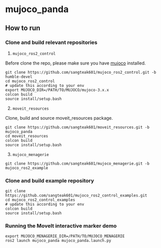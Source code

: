 # mujoco_panda

## How to run

### Clone and build relevant repositories

1. `mujoco_ros2_control`

Before clone the repo, please make sure you have [mujoco](https://github.com/google-deepmind/mujoco/releases) installed.
```
git clone https://github.com/sangteak601/mujoco_ros2_control.git -b humble-devel
cd mujoco_ros2_control
# update this according to your env
export MUJOCO_DIR=/PATH/TO/MUJOCO/mujoco-3.x.x
colcon build
source install/setup.bash
```

2. `moveit_resources`

Clone, build and source moveit_resources package.
```
git clone https://github.com/sangteak601/moveit_resources.git -b mujoco_panda
cd moveit_resources
colcon build
source install/setup.bash
```

3. `mujoco_menagerie`

```
git clone https://github.com/sangteak601/mujoco_menagerie.git -b mujoco_ros2_example
```

### Clone and build example repository
```
git clone https://github.com/sangteak601/mujoco_ros2_control_examples.git
cd mujoco_ros2_control_examples
# update this according to your env
colcon build
source install/setup.bash
```

### Running the MoveIt interactive marker demo
```
export MUJOCO_MENAGERIE_DIR=/PATH/TO/MUJOCO_MENAGERIE
ros2 launch mujoco_panda mujoco_panda.launch.py
```